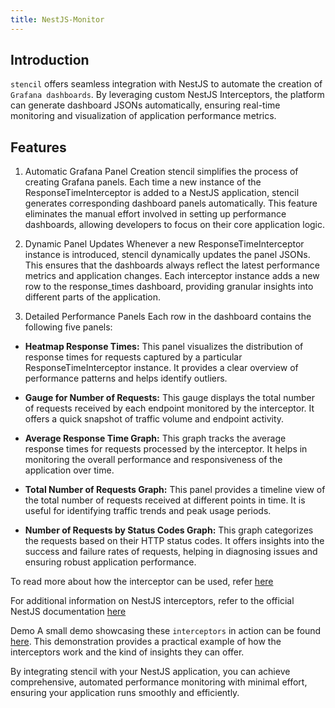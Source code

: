 ```yaml
---
title: NestJS-Monitor 
---
```


<head>
  <title>Stencil Features</title>
</head>
<p>

## Introduction

`stencil` offers seamless integration with NestJS to automate the creation of `Grafana dashboards`. By leveraging custom NestJS Interceptors, the platform can generate dashboard JSONs automatically, ensuring real-time monitoring and visualization of application performance metrics.

## Features
1. Automatic Grafana Panel Creation
stencil simplifies the process of creating Grafana panels. Each time a new instance of the ResponseTimeInterceptor is added to a NestJS application, stencil generates corresponding dashboard panels automatically. This feature eliminates the manual effort involved in setting up performance dashboards, allowing developers to focus on their core application logic.

2. Dynamic Panel Updates
Whenever a new ResponseTimeInterceptor instance is introduced, stencil dynamically updates the panel JSONs. This ensures that the dashboards always reflect the latest performance metrics and application changes. Each interceptor instance adds a new row to the response_times dashboard, providing granular insights into different parts of the application.

3. Detailed Performance Panels
Each row in the dashboard contains the following five panels:

- **Heatmap Response Times:** This panel visualizes the distribution of response times for requests captured by a particular ResponseTimeInterceptor instance. It provides a clear overview of performance patterns and helps identify outliers.

- **Gauge for Number of Requests:** This gauge displays the total number of requests received by each endpoint monitored by the interceptor. It offers a quick snapshot of traffic volume and endpoint activity.

- **Average Response Time Graph:** This graph tracks the average response times for requests processed by the interceptor. It helps in monitoring the overall performance and responsiveness of the application over time.

- **Total Number of Requests Graph:** This panel provides a timeline view of the total number of requests received at different points in time. It is useful for identifying traffic trends and peak usage periods.

- **Number of Requests by Status Codes Graph:** This graph categorizes the requests based on their HTTP status codes. It offers insights into the success and failure rates of requests, helping in diagnosing issues and ensuring robust application performance.

To read more about how the interceptor can be used, refer [here](https://github.com/techsavvyash/nestjs-monitor#usage)

For additional information on NestJS interceptors, refer to the official NestJS documentation [here](https://docs.nestjs.com/interceptors) 

Demo
A small demo showcasing these `interceptors` in action can be found [here](https://drive.google.com/file/d/1KSxZdQzUU8SJmpmLHPpUSrRpnsL4aQY2/view?usp=sharing). This demonstration provides a practical example of how the interceptors work and the kind of insights they can offer.

By integrating stencil with your NestJS application, you can achieve comprehensive, automated performance monitoring with minimal effort, ensuring your application runs smoothly and efficiently.

</p>

